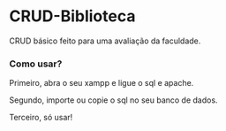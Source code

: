 # CRUD-Biblioteca
CRUD básico feito para uma avaliação da faculdade.

<h3>Como usar?</h3>

Primeiro, abra o seu xampp e ligue o sql e apache.

Segundo, importe ou copie o sql no seu banco de dados.

Terceiro, só usar! 
